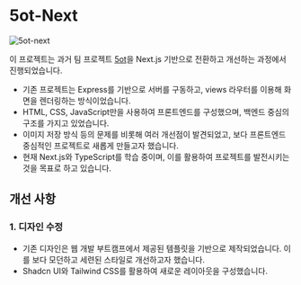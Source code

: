 # 5ot-Next

![5ot-next](https://github.com/user-attachments/assets/69ddc643-6a7e-416e-b087-8a303d8b2750)


이 프로젝트는 과거 팀 프로젝트 [5ot](https://github.com/cozups/5ot)을 Next.js 기반으로 전환하고 개선하는 과정에서 진행되었습니다.

- 기존 프로젝트는 Express를 기반으로 서버를 구동하고, views 라우터를 이용해 화면을 렌더링하는 방식이었습니다.
- HTML, CSS, JavaScript만을 사용하여 프론트엔드를 구성했으며, 백엔드 중심의 구조를 가지고 있었습니다.
- 이미지 저장 방식 등의 문제를 비롯해 여러 개선점이 발견되었고, 보다 프론트엔드 중심적인 프로젝트로 새롭게 만들고자 했습니다.
- 현재 Next.js와 TypeScript를 학습 중이며, 이를 활용하여 프로젝트를 발전시키는 것을 목표로 하고 있습니다.

## 개선 사항

### 1. 디자인 수정

- 기존 디자인은 웹 개발 부트캠프에서 제공된 템플릿을 기반으로 제작되었습니다. 이를 보다 모던하고 세련된 스타일로 개선하고자 했습니다.
- Shadcn UI와 Tailwind CSS를 활용하여 새로운 레이아웃을 구성했습니다.
